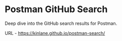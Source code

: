 # Postman GitHub Search
Deep dive into the GitHub search results for Postman.

URL - https://kinlane.github.io/postman-search/
